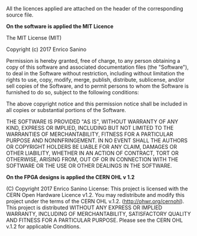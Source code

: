 All the licences applied are attached on the header of the corresponding source file.

**On the software is applied the MIT Licence**

The MIT License (MIT)

Copyright (c) 2017 Enrico Sanino

Permission is hereby granted, free of charge, to any person obtaining a copy
of this software and associated documentation files (the "Software"), to deal
in the Software without restriction, including without limitation the rights
to use, copy, modify, merge, publish, distribute, sublicense, and/or sell
copies of the Software, and to permit persons to whom the Software is
furnished to do so, subject to the following conditions:

The above copyright notice and this permission notice shall be included in all
copies or substantial portions of the Software.

THE SOFTWARE IS PROVIDED "AS IS", WITHOUT WARRANTY OF ANY KIND, EXPRESS OR
IMPLIED, INCLUDING BUT NOT LIMITED TO THE WARRANTIES OF MERCHANTABILITY,
FITNESS FOR A PARTICULAR PURPOSE AND NONINFRINGEMENT. IN NO EVENT SHALL THE
AUTHORS OR COPYRIGHT HOLDERS BE LIABLE FOR ANY CLAIM, DAMAGES OR OTHER
LIABILITY, WHETHER IN AN ACTION OF CONTRACT, TORT OR OTHERWISE, ARISING FROM,
OUT OF OR IN CONNECTION WITH THE SOFTWARE OR THE USE OR OTHER DEALINGS IN THE
SOFTWARE.

**On the FPGA designs is applied the CERN OHL v 1.2**

 (C) Copyright 2017 Enrico Sanino
 License:     This project is licensed with the CERN Open Hardware Licence
              v1.2.  You may redistribute and modify this project under the
              terms of the CERN OHL v.1.2. (http://ohwr.org/cernohl).
              This project is distributed WITHOUT ANY EXPRESS OR IMPLIED
              WARRANTY, INCLUDING OF MERCHANTABILITY, SATISFACTORY QUALITY
              AND FITNESS FOR A PARTICULAR PURPOSE. Please see the CERN OHL
              v.1.2 for applicable Conditions.
